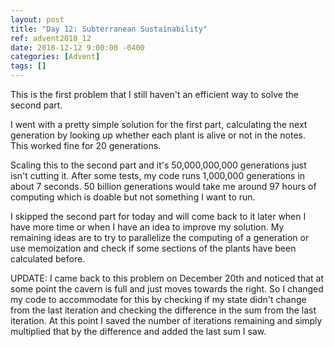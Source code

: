 ```yaml
---
layout: post
title: "Day 12: Subterranean Sustainability"
ref: advent2018_12
date: 2018-12-12 9:00:00 -0400
categories: [Advent]
tags: []
---
```

This is the first problem that I still haven't an efficient way to solve the second part.

I went with a pretty simple solution for the first part, calculating the next generation by looking up whether each plant is alive or not in the notes. This worked fine for 20 generations.

Scaling this to the second part and it's 50,000,000,000 generations just isn't cutting it. After some tests, my code runs 1,000,000 generations in about 7 seconds. 50 billion generations would take me around 97 hours of computing which is doable but not something I want to run.

I skipped the second part for today and will come back to it later when I have more time or when I have an idea to improve my solution. My remaining ideas are to try to parallelize the computing of a generation or use memoization and check if some sections of the plants have been calculated before.

UPDATE: I came back to this problem on December 20th and noticed that at some point the cavern is full and just moves towards the right. So I changed my code to accommodate for this by checking if my state didn't change from the last iteration and checking the difference in the sum from the last iteration. At this point I saved the number of iterations remaining and simply multiplied that by the difference and added the last sum I saw.